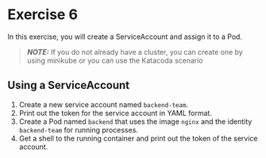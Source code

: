 # Exercise 6

In this exercise, you will create a ServiceAccount and assign it to a Pod.

> **_NOTE:_** If you do not already have a cluster, you can create one by using minikube or you can use the Katacoda scenario
## Using a ServiceAccount

1. Create a new service account named `backend-team`.
2. Print out the token for the service account in YAML format.
3. Create a Pod named `backend` that uses the image `nginx` and the identity `backend-team` for running processes.
4. Get a shell to the running container and print out the token of the service account.
